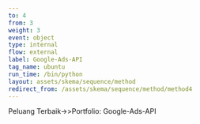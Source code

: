 ```yaml
---
to: 4
from: 3
weight: 3
event: object
type: internal
flow: external
label: Google-Ads-API
tag_name: ubuntu
run_time: /bin/python
layout: assets/skema/sequence/method
redirect_from: /assets/skema/sequence/method/method4
---
```

Peluang Terbaik->>Portfolio: Google-Ads-API
